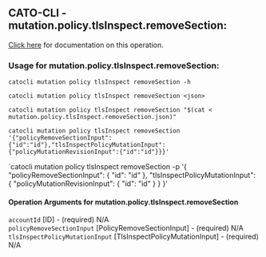 
## CATO-CLI - mutation.policy.tlsInspect.removeSection:
[Click here](https://api.catonetworks.com/documentation/#mutation-mutation.policy.tlsInspect.removeSection) for documentation on this operation.

### Usage for mutation.policy.tlsInspect.removeSection:

`catocli mutation policy tlsInspect removeSection -h`

`catocli mutation policy tlsInspect removeSection <json>`

`catocli mutation policy tlsInspect removeSection "$(cat < mutation.policy.tlsInspect.removeSection.json)"`

`catocli mutation policy tlsInspect removeSection '{"policyRemoveSectionInput":{"id":"id"},"tlsInspectPolicyMutationInput":{"policyMutationRevisionInput":{"id":"id"}}}'`

`catocli mutation policy tlsInspect removeSection -p '{
    "policyRemoveSectionInput": {
        "id": "id"
    },
    "tlsInspectPolicyMutationInput": {
        "policyMutationRevisionInput": {
            "id": "id"
        }
    }
}'


#### Operation Arguments for mutation.policy.tlsInspect.removeSection ####

`accountId` [ID] - (required) N/A    
`policyRemoveSectionInput` [PolicyRemoveSectionInput] - (required) N/A    
`tlsInspectPolicyMutationInput` [TlsInspectPolicyMutationInput] - (required) N/A    
